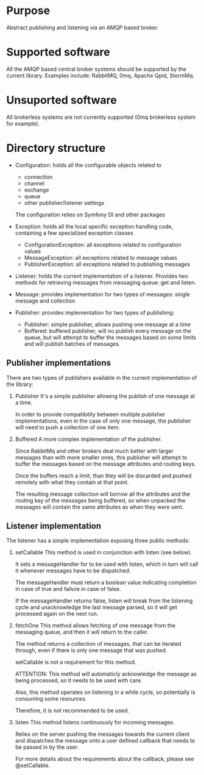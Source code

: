 Purpose
=======

Abstract publishing and listening via an AMQP based broker.

Supported software
==================

All the AMQP based central broker systems should be supported by the current library.
Examples include: RabbitMQ, 0mq, Apache Qpid, StormMq.

Unsuported software
===================

All brokerless systems are not currently supported (0mq brokerless system for example).

Directory structure
===================

- Configuration: holds all the configurable objects related to
    - connection
    - channel
    - exchange
    - queue
    - other publisher/listener settings

    The configuration relies on Symfony DI and other packages

- Exception: holds all the local specific exception handling code, containing a few
  specialized exception classes
    - ConfigurationException: all exceptions related to configuration values
    - MessageException: all exceptions related to message values
    - PublisherException: all exceptions related to publishing messages

- Listener: holds the current implementation of a listener. Provides two methods for
  retrieving messages from messaging queue: get and listen.

- Message: provides implementation for two types of messages: single message and
  collection

- Publisher: provides implementation for two types of publishing:
    - Publisher: simple publisher, allows pushing one message at a time
    - Buffered: buffered publisher, will no publish every message on the queue, but
    will attempt to buffer the messages based on some limits and will publish batches 
    of messages.

Publisher implementations
-------------------------

There are two types of publishers available in the current implementation of the library:

1. Publisher
    It's a simple publisher allowing the publish of one message at a time.

    In order to provide compatibility between multiple publisher implementations, even
    in the case of only one message, the publisher will need to push a collection of
    one item.

2. Buffered
    A more complex implementation of the publisher.

    Since RabbitMq and other brokers deal much better with larger messages than with more
    smaller ones, this publisher will attempt to buffer the messages based on the message 
    attributes and routing keys.

    Once the buffers reach a limit, than they will be discarded and pushed remotely with 
    what they contain at that point.

    The resulting message collection will borrow all the attributes and the routing key 
    of the messages  being buffered, so when unpacked the messages will contain the same
    attributes as when they were sent.

Listener implementation
-----------------------

The listener has a simple implementation exposing three public methods:

1. setCallable
    This method is used in conjunction with listen (see below).

    It sets a messageHandler for to be used with listen, which in turn will call it whenever messages
    have to be dispatched.

    The messageHandler must return a boolean value indicating completion in case of true and failure
    in case of false.

    If the messageHandler returns false, listen will break from the listening cycle and unacknowledge
    the last message parsed, so it will get processed again on the next run.

2. fetchOne
    This method allows fetching of one message from the messaging queue, and then it will
    return to the caller.

    The method returns a collection of messages, that can be iterated through, even if there is 
    only one message that was pushed.

    setCallable is not a requirement for this method.

    ATTENTION: This method will automaticly acknowledge the message as being processed, so it needs
    to be used with care. 

    Also, this method operates on listening in a while cycle, so potentially is consuming some resources.

    Therefore, it is not recommended to be used.

3. listen
    This method listens continuously for incoming messages.

    Relies on the server pushing the messages towards the current client and dispatches the message
    onto a user defined callback that needs to be passed in by the user.

    For more details about the requirements about the callback, please see @setCallable.

